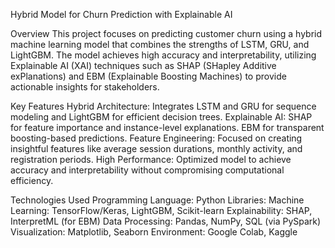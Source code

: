 Hybrid Model for Churn Prediction with Explainable AI

Overview
This project focuses on predicting customer churn using a hybrid machine learning model that combines the strengths of LSTM, GRU, and LightGBM. The model achieves high accuracy and interpretability, utilizing Explainable AI (XAI) techniques such as SHAP (SHapley Additive exPlanations) and EBM (Explainable Boosting Machines) to provide actionable insights for stakeholders.

Key Features
Hybrid Architecture: Integrates LSTM and GRU for sequence modeling and LightGBM for efficient decision trees.
Explainable AI:
SHAP for feature importance and instance-level explanations.
EBM for transparent boosting-based predictions.
Feature Engineering: Focused on creating insightful features like average session durations, monthly activity, and registration periods.
High Performance: Optimized model to achieve accuracy and interpretability without compromising computational efficiency.

Technologies Used
Programming Language: Python
Libraries:
Machine Learning: TensorFlow/Keras, LightGBM, Scikit-learn
Explainability: SHAP, InterpretML (for EBM)
Data Processing: Pandas, NumPy, SQL (via PySpark)
Visualization: Matplotlib, Seaborn
Environment: Google Colab, Kaggle
